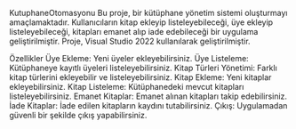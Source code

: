 KutuphaneOtomasyonu
Bu proje, bir kütüphane yönetim sistemi oluşturmayı amaçlamaktadır. Kullanıcıların kitap ekleyip listeleyebileceği, üye ekleyip listeleyebileceği, kitapları emanet alıp iade edebileceği bir uygulama geliştirilmiştir. Proje, Visual Studio 2022 kullanılarak geliştirilmiştir.

Özellikler Üye Ekleme: Yeni üyeler ekleyebilirsiniz. Üye Listeleme: Kütüphaneye kayıtlı üyeleri listeleyebilirsiniz. Kitap Türleri Yönetimi: Farklı kitap türlerini ekleyebilir ve listeleyebilirsiniz. Kitap Ekleme: Yeni kitaplar ekleyebilirsiniz. Kitap Listeleme: Kütüphanedeki mevcut kitapları listeleyebilirsiniz. Emanet Kitaplar: Emanet alınan kitapları takip edebilirsiniz. İade Kitaplar: İade edilen kitapların kaydını tutabilirsiniz. Çıkış: Uygulamadan güvenli bir şekilde çıkış yapabilirsiniz.
